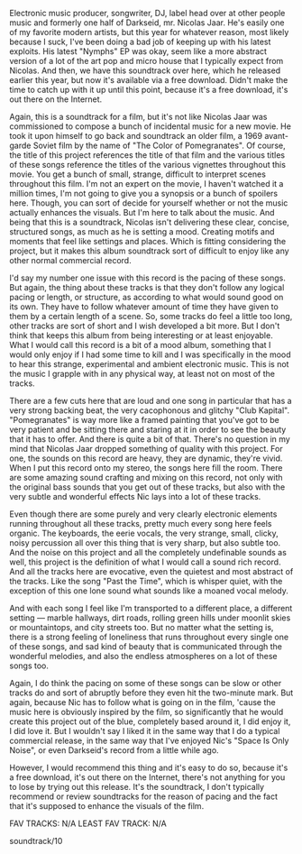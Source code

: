 Electronic music producer, songwriter, DJ, label head over at other people music and formerly one half of Darkseid, mr. Nicolas Jaar. He's easily one of my favorite modern artists, but this year for whatever reason, most likely because I suck, I've been doing a bad job of keeping up with his latest exploits. His latest "Nymphs" EP was okay, seem like a more abstract version of a lot of the art pop and micro house that I typically expect from Nicolas. And then, we have this soundtrack over here, which he released earlier this year, but now it's available via a free download. Didn't make the time to catch up with it up until this point, because it's a free download, it's out there on the Internet.

Again, this is a soundtrack for a film, but it's not like Nicolas Jaar was commissioned to compose a bunch of incidental music for a new movie. He took it upon himself to go back and soundtrack an older film, a 1969 avant-garde Soviet film by the name of "The Color of Pomegranates". Of course, the title of this project references the title of that film and the various titles of these songs reference the titles of the various vignettes throughout this movie. You get a bunch of small, strange, difficult to interpret scenes throughout this film. I'm not an expert on the movie, I haven't watched it a million times, I'm not going to give you a synopsis or a bunch of spoilers here. Though, you can sort of decide for yourself whether or not the music actually enhances the visuals. But I'm here to talk about the music. And being that this is a soundtrack, Nicolas isn't delivering these clear, concise, structured songs, as much as he is setting a mood. Creating motifs and moments that feel like settings and places. Which is fitting considering the project, but it makes this album soundtrack sort of difficult to enjoy like any other normal commercial record.

I'd say my number one issue with this record is the pacing of these songs. But again, the thing about these tracks is that they don't follow any logical pacing or length, or structure, as according to what would sound good on its own. They have to follow whatever amount of time they have given to them by a certain length of a scene. So, some tracks do feel a little too long, other tracks are sort of short and I wish developed a bit more. But I don't think that keeps this album from being interesting or at least enjoyable. What I would call this record is a bit of a mood album, something that I would only enjoy if I had some time to kill and I was specifically in the mood to hear this strange, experimental and ambient electronic music. This is not the music I grapple with in any physical way, at least not on most of the tracks.

There are a few cuts here that are loud and one song in particular that has a very strong backing beat, the very cacophonous and glitchy "Club Kapital". "Pomegranates" is way more like a framed painting that you've got to be very patient and be sitting there and staring at it in order to see the beauty that it has to offer. And there is quite a bit of that. There's no question in my mind that Nicolas Jaar dropped something of quality with this project. For one, the sounds on this record are heavy, they are dynamic, they're vivid. When I put this record onto my stereo, the songs here fill the room. There are some amazing sound crafting and mixing on this record, not only with the original bass sounds that you get out of these tracks, but also with the very subtle and wonderful effects Nic lays into a lot of these tracks.

Even though there are some purely and very clearly electronic elements running throughout all these tracks, pretty much every song here feels organic. The keyboards, the eerie vocals, the very strange, small, clicky, noisy percussion all over this thing that is very sharp, but also subtle too. And the noise on this project and all the completely undefinable sounds as well, this project is the definition of what I would call a sound rich record. And all the tracks here are evocative, even the quietest and most abstract of the tracks. Like the song "Past the Time", which is whisper quiet, with the exception of this one lone sound what sounds like a moaned vocal melody.

And with each song I feel like I'm transported to a different place, a different setting — marble hallways, dirt roads, rolling green hills under moonlit skies or mountaintops, and city streets too. But no matter what the setting is, there is a strong feeling of loneliness that runs throughout every single one of these songs, and sad kind of beauty that is communicated through the wonderful melodies, and also the endless atmospheres on a lot of these songs too.

Again, I do think the pacing on some of these songs can be slow or other tracks do and sort of abruptly before they even hit the two-minute mark. But again, because Nic has to follow what is going on in the film, 'cause the music here is obviously inspired by the film, so significantly that he would create this project out of the blue, completely based around it, I did enjoy it, I did love it. But I wouldn't say I liked it in the same way that I do a typical commercial release, in the same way that I've enjoyed Nic's "Space Is Only Noise", or even Darkseid's record from a little while ago.

However, I would recommend this thing and it's easy to do so, because it's a free download, it's out there on the Internet, there's not anything for you to lose by trying out this release. It's the soundtrack, I don't typically recommend or review soundtracks for the reason of pacing and the fact that it's supposed to enhance the visuals of the film.

FAV TRACKS: N/A
LEAST FAV TRACK: N/A

soundtrack/10
